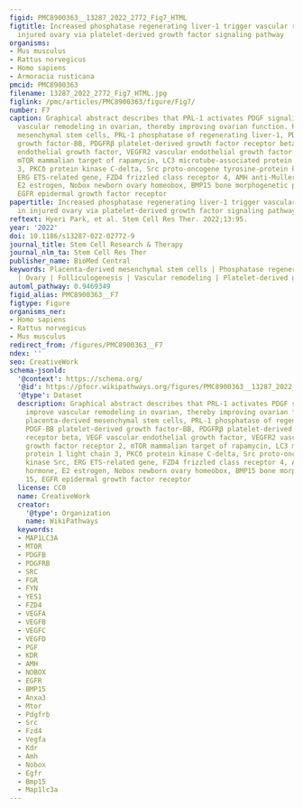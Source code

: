 ```yaml
---
figid: PMC8900363__13287_2022_2772_Fig7_HTML
figtitle: Increased phosphatase regenerating liver-1 trigger vascular remodeling in
  injured ovary via platelet-derived growth factor signaling pathway
organisms:
- Mus musculus
- Rattus norvegicus
- Homo sapiens
- Armoracia rusticana
pmcid: PMC8900363
filename: 13287_2022_2772_Fig7_HTML.jpg
figlink: /pmc/articles/PMC8900363/figure/Fig7/
number: F7
caption: Graphical abstract describes that PRL-1 activates PDGF signaling to improve
  vascular remodeling in ovarian, thereby improving ovarian function. PD-MSCs placenta-derived
  mesenchymal stem cells, PRL-1 phosphatase of regenerating liver-1, PDGF-BB platelet-derived
  growth factor-BB, PDGFRβ platelet-derived growth factor receptor beta, VEGF vascular
  endothelial growth factor, VEGFR2 vascular endothelial growth factor receptor 2,
  mTOR mammalian target of rapamycin, LC3 microtube-associated protein 1 light chain
  3, PKCδ protein kinase C-delta, Src proto-oncogene tyrosine-protein kinase Src,
  ERG ETS-related gene, FZD4 frizzled class receptor 4, AMH anti-Mullerian hormone,
  E2 estrogen, Nobox newborn ovary homeobox, BMP15 bone morphogenetic protein 15,
  EGFR epidermal growth factor receptor
papertitle: Increased phosphatase regenerating liver-1 trigger vascular remodeling
  in injured ovary via platelet-derived growth factor signaling pathway.
reftext: Hyeri Park, et al. Stem Cell Res Ther. 2022;13:95.
year: '2022'
doi: 10.1186/s13287-022-02772-9
journal_title: Stem Cell Research & Therapy
journal_nlm_ta: Stem Cell Res Ther
publisher_name: BioMed Central
keywords: Placenta-derived mesenchymal stem cells | Phosphatase regenerating liver-1
  | Ovary | Folliculogenesis | Vascular remodeling | Platelet-derived growth factor
automl_pathway: 0.9469349
figid_alias: PMC8900363__F7
figtype: Figure
organisms_ner:
- Homo sapiens
- Rattus norvegicus
- Mus musculus
redirect_from: /figures/PMC8900363__F7
ndex: ''
seo: CreativeWork
schema-jsonld:
  '@context': https://schema.org/
  '@id': https://pfocr.wikipathways.org/figures/PMC8900363__13287_2022_2772_Fig7_HTML.html
  '@type': Dataset
  description: Graphical abstract describes that PRL-1 activates PDGF signaling to
    improve vascular remodeling in ovarian, thereby improving ovarian function. PD-MSCs
    placenta-derived mesenchymal stem cells, PRL-1 phosphatase of regenerating liver-1,
    PDGF-BB platelet-derived growth factor-BB, PDGFRβ platelet-derived growth factor
    receptor beta, VEGF vascular endothelial growth factor, VEGFR2 vascular endothelial
    growth factor receptor 2, mTOR mammalian target of rapamycin, LC3 microtube-associated
    protein 1 light chain 3, PKCδ protein kinase C-delta, Src proto-oncogene tyrosine-protein
    kinase Src, ERG ETS-related gene, FZD4 frizzled class receptor 4, AMH anti-Mullerian
    hormone, E2 estrogen, Nobox newborn ovary homeobox, BMP15 bone morphogenetic protein
    15, EGFR epidermal growth factor receptor
  license: CC0
  name: CreativeWork
  creator:
    '@type': Organization
    name: WikiPathways
  keywords:
  - MAP1LC3A
  - MTOR
  - PDGFB
  - PDGFRB
  - SRC
  - FGR
  - FYN
  - YES1
  - FZD4
  - VEGFA
  - VEGFB
  - VEGFC
  - VEGFD
  - PGF
  - KDR
  - AMH
  - NOBOX
  - EGFR
  - BMP15
  - Anxa3
  - Mtor
  - Pdgfrb
  - Src
  - Fzd4
  - Vegfa
  - Kdr
  - Amh
  - Nobox
  - Egfr
  - Bmp15
  - Map1lc3a
---
```

